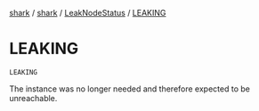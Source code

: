 [shark](../../index.md) / [shark](../index.md) / [LeakNodeStatus](index.md) / [LEAKING](./-l-e-a-k-i-n-g.md)

# LEAKING

`LEAKING`

The instance was no longer needed and therefore expected to be unreachable.

